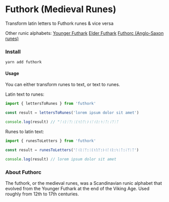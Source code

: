# Futhork (Medieval Runes)

Transform latin letters to Futhork runes & vice versa

Other runic alphabets:
[Younger Futhark](https://github.com/stscoundrel/younger-futhark)
[Elder Futhark](https://github.com/stscoundrel/elder-futhark)
[Futhorc (Anglo-Saxon runes)](https://github.com/stscoundrel/futhorc)

### Install

`yarn add futhork`

#### Usage

You can either transform runes to text, or text to runes.

Latin text to runes:

```javascript
import { lettersToRunes } from 'futhork'

const result = lettersToRunes('lorem ipsum dolor sit amet')

console.log(result) // "ᛚᚮᚱᛁᛘ:ᛁᛕᛋᚢᛘ:ᚦᚮᛚᚮᚱ:ᛋᛁᛏ:ᛆᛘᛁᛏ
```

Runes to latin text:

```javascript
import { runesToLetters } from 'futhork'

const result = runesToLetters('ᛚᚮᚱᛁᛘ:ᛁᛕᛋᚢᛘ:ᚦᚮᛚᚮᚱ:ᛋᛁᛏ:ᛆᛘᛁᛏ')

console.log(result) // lorem ipsum dolor sit amet
```

### About Futhorc

The futhork, or the medieval runes, was a Scandinavian runic alphabet that evolved from the Younger Futhark at the end of the Viking Age. Used roughly from 12th to 17th centuries.